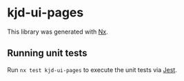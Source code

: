 # kjd-ui-pages

This library was generated with [Nx](https://nx.dev).

## Running unit tests

Run `nx test kjd-ui-pages` to execute the unit tests via [Jest](https://jestjs.io).
